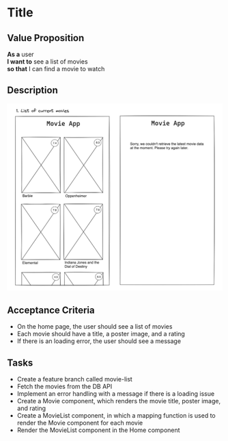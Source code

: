# Title

## Value Proposition

**As a** user <br>
**I want to** see a list of movies <br>
**so that** I can find a movie to watch <br>

## Description

![wireframe](./assets/scribble-movie-list.png)

## Acceptance Criteria

- On the home page, the user should see a list of movies
- Each movie should have a title, a poster image, and a rating
- If there is an loading error, the user should see a message

## Tasks

- Create a feature branch called movie-list
- Fetch the movies from the DB API
- Implement an error handling with a message if there is a loading issue
- Create a Movie component, which renders the movie title, poster image, and rating
- Create a MovieList component, in which a mapping function is used to render the Movie component for each movie
- Render the MovieList component in the Home component
